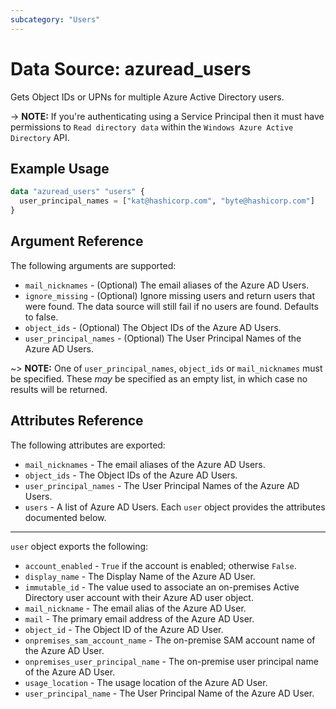 ```yaml
---
subcategory: "Users"
---
```


# Data Source: azuread_users

Gets Object IDs or UPNs for multiple Azure Active Directory users.

-> **NOTE:** If you're authenticating using a Service Principal then it must have permissions to `Read directory data` within the `Windows Azure Active Directory` API.

## Example Usage

```terraform
data "azuread_users" "users" {
  user_principal_names = ["kat@hashicorp.com", "byte@hashicorp.com"]
}
```

## Argument Reference

The following arguments are supported:

* `mail_nicknames` - (Optional) The email aliases of the Azure AD Users.
* `ignore_missing` - (Optional) Ignore missing users and return users that were found. The data source will still fail if no users are found. Defaults to false.
* `object_ids` - (Optional) The Object IDs of the Azure AD Users.
* `user_principal_names` - (Optional) The User Principal Names of the Azure AD Users.

~> **NOTE:** One of `user_principal_names`, `object_ids` or `mail_nicknames` must be specified. These _may_ be specified as an empty list, in which case no results will be returned.

## Attributes Reference

The following attributes are exported:

* `mail_nicknames` - The email aliases of the Azure AD Users.
* `object_ids` - The Object IDs of the Azure AD Users.
* `user_principal_names` - The User Principal Names of the Azure AD Users.
* `users` - A list of Azure AD Users. Each `user` object provides the attributes documented below.

___

`user` object exports the following:

* `account_enabled` - `True` if the account is enabled; otherwise `False`.
* `display_name` - The Display Name of the Azure AD User.
* `immutable_id` - The value used to associate an on-premises Active Directory user account with their Azure AD user object.
* `mail_nickname` - The email alias of the Azure AD User.
* `mail` - The primary email address of the Azure AD User.
* `object_id` - The Object ID of the Azure AD User.
* `onpremises_sam_account_name` - The on-premise SAM account name of the Azure AD User.
* `onpremises_user_principal_name` - The on-premise user principal name of the Azure AD User.
* `usage_location` - The usage location of the Azure AD User.
* `user_principal_name` - The User Principal Name of the Azure AD User.
